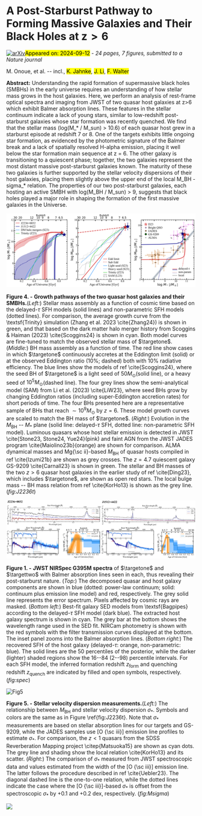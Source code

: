 <div class="macros" style="visibility:hidden;">
$\newcommand{\ensuremath}{}$
$\newcommand{\xspace}{}$
$\newcommand{\object}[1]{\texttt{#1}}$
$\newcommand{\farcs}{{.}''}$
$\newcommand{\farcm}{{.}'}$
$\newcommand{\arcsec}{''}$
$\newcommand{\arcmin}{'}$
$\newcommand{\ion}[2]{#1#2}$
$\newcommand{\textsc}[1]{\textrm{#1}}$
$\newcommand{\hl}[1]{\textrm{#1}}$
$\newcommand{\footnote}[1]{}$
$\newcommand{\araa}{Annu. Rev. Astron. Astrophys.}$
$\newcommand{\aar}{Astron. Astrophys. Rev.}$
$\newcommand{\aj}{Astron. J.}$
$\newcommand{\apj}{Astrophys. J.}$
$\newcommand{\apjl}{Astrophys. J. Lett.}$
$\newcommand{\apjs}{Astrophys. J. Suppl. Ser.}$
$\newcommand{\apss}{Astrophys. Space Sci.}$
$\newcommand{\aap}{Astron. Astrophys.}$
$\newcommand{\aapr}{Astron. Astrophys. Rev.}$
$\newcommand{\aaps}{Astron. Astrophys. Suppl.}$
$\newcommand{\mnras}{Mon. Not. R. Astron. Soc.}$
$\newcommand{\nar}{New Astronomy Reviews}$
$\newcommand{\nat}{Nature}$
$\newcommand{\nastro}{Nat. Astron.}$
$\newcommand{\ncomms}{Nat. Commun.}$
$\newcommand{\pasj}{Publ. Astron. Soc. Jpn}$
$\newcommand{\pasp}{Publ. Astron. Soc. Pacific}$
$\newcommand{\sci}{Science}$
$\newcommand{\arcsec}{\mbox{\ensuremath{^{\prime\prime}}}}$
$\newcommand{\farcs}{\mbox{\ensuremath{.\!\!^{\prime\prime}}}}$
$\newcommand{\etal}{et al.}$
$\newcommand{\hbeta}{H{\beta}}$
$\newcommand{\halpha}{H{\alpha}}$
$\newcommand{\hst}{{\it HST}}$
$\newcommand{\jw}{{\it JWST}}$
$\newcommand{\galight}{\textsf{galight}}$
$\newcommand{\sersic}{Sérsic}$
$\newcommand{\reff}{R_{\rm eff}}$
$\newcommand{\av}{A_{\rm v}}$
$\newcommand{\red}[1]{\textcolor{red}{{#1}}}$
$\newcommand{\blue}[1]{\textcolor{blue}{#1}}$
$\newcommand{\todo}[1]{\textcolor{blue}{\textbf{TODO: #1}}}$
$\newcommand{\note}[1]{\textcolor{cyan}{\textbf{NOTE: #1}}}$
$\newcommand{\lt}{\ensuremath <}$
$\newcommand{\gt}{\ensuremath >}$
$\newcommand{\targetone}{J2236+0032}$
$\newcommand{\targettwo}{J1512+4422}$
$\newcommand{\@maketitle}{$
${$
$\thispagestyle{empty}$
$\vskip-36pt$
${\raggedright\sffamily\bfseries\fontsize{20}{25}\selectfont \@title\par}$
$\vskip10pt$
${\raggedright\sffamily\fontsize{12}{16}\selectfont  \@author\par}$
$\vskip25pt$
$}$
$}$
$\newcommand$
$\newcommand$
$\newcommand$
$\newcommand$
$\newcommand{\mbh}{M_{\rm BH}}$
$\newcommand{\smass}{M_{*}}$</div>



<div id="title">

# A Post-Starburst Pathway to Forming Massive Galaxies and Their Black Holes at $\mathbf{z>6}$

</div>
<div id="comments">

[![arXiv](https://img.shields.io/badge/arXiv-2409.07113-b31b1b.svg)](https://arxiv.org/abs/2409.07113)<mark>Appeared on: 2024-09-12</mark> -  _24 pages, 7 figures, submitted to a Nature journal_

</div>
<div id="authors">

M. Onoue, et al. -- incl., <mark>K. Jahnke</mark>, <mark>J. Li</mark>, <mark>F. Walter</mark>

</div>
<div id="abstract">

**Abstract:**            Understanding the rapid formation of supermassive black holes (SMBHs) in the early universe requires an understanding of how stellar mass grows in the host galaxies. Here, we perform an analysis of rest-frame optical spectra and imaging from JWST of two quasar host galaxies at z>6 which exhibit Balmer absorption lines. These features in the stellar continuum indicate a lack of young stars, similar to low-redshift post-starburst galaxies whose star formation was recently quenched. We find that the stellar mass (log(M_* / M_sun) > 10.6) of each quasar host grew in a starburst episode at redshift 7 or 8. One of the targets exhibits little ongoing star formation, as evidenced by the photometric signature of the Balmer break and a lack of spatially resolved H-alpha emission, placing it well below the star formation main sequence at z = 6. The other galaxy is transitioning to a quiescent phase; together, the two galaxies represent the most distant massive post-starburst galaxies known. The maturity of these two galaxies is further supported by the stellar velocity dispersions of their host galaxies, placing them slightly above the upper end of the local M_BH - sigma_* relation. The properties of our two post-starburst galaxies, each hosting an active SMBH with log(M_BH / M_sun) > 9, suggests that black holes played a major role in shaping the formation of the first massive galaxies in the Universe.         

</div>

<div id="div_fig1">

<img src="tmp_2409.07113/./fig3_nat_v5.png" alt="Fig4" width="100%"/>

**Figure 4. -** **Growth pathways of the two quasar host galaxies and their SMBHs.**(_Left:_) Stellar mass assembly as a function of cosmic time based on the delayed-$\tau$ SFH models (solid lines) and non-parametric SFH models (dotted lines).
For comparison, the average growth curve from the \textsf{Trinity} simulation (Zhang et al. 2023 \cite{Zhang24}) is shown in green, and that based on the dark matter halo merger history from Scoggins \& Haiman (2023) \cite{Scoggins24} is shown in cyan.
 Both model curves are fine-tuned to match the observed stellar mass of $\targetone$.
(_Middle:_) BH mass assembly as a function of time.  The red line show cases in which $\targetone$ continuously accretes at the Eddington limit (solid) or at the observed Eddington ratio ($10\%$; dashed) both with $10\%$ radiative efficiency.
The blue lines show the models of ref \cite{Scoggins24}, where the seed BH of $\targetone$ is a light seed of $50 M_\odot$(solid line), or a heavy seed of  $10^5 M_\odot$(dashed line).
The four grey lines show the semi-analytical model (SAM) from Li et al. (2023) \cite{LiW23},  where seed BHs grow by changing Eddington ratios (including super-Eddington accretion rates) for short periods of time.
The four BHs presented here are a representative sample of BHs that reach $\sim 10^9 M_\odot$ by $z=6$.
These model growth curves are scaled to match the BH mass of $\targetone$.
(_Right:_) Evolution in the $M_\mathrm{BH}$ -- $M_*$ plane (solid line: delayed-$\tau$ SFH, dotted line: non-parametric SFH model).
Luminous quasars whose host stellar emission is detected in JWST \cite{Stone23, Stone24, Yue24}(pink) and faint  AGN from the JWST JADES program \cite{Maiolino23b}(orange)  are shown for comparison.
ALMA dynamical masses and Mg{\sc ii}-based $M_\mathrm{BH}$ of quasar hosts compiled in ref \cite{Izumi21b} are shown as grey crosses.
The $z=4.7$ quiescent galaxy GS-9209 \cite{Carnall23} is shown in green.
The stellar and BH masses of the two $z>6$ quasar host galaxies in the earlier study of ref \cite{Ding23}, which includes $\targetone$, are shown as open red stars.
The local bulge mass -- BH mass relation from ref \cite{KorHo13} is shown as the grey line.
 (*fig:J2236t*)

</div>
<div id="div_fig2">

<img src="tmp_2409.07113/./fig1_nat1_v5.png" alt="Fig1.1" width="50%"/><img src="tmp_2409.07113/./fig1_nat2_v5.png" alt="Fig1.2" width="50%"/>

**Figure 1. -** **JWST NIRSpec G395M spectra** of $\targetone$ and $\targettwo$ with Balmer absorption lines seen in each, thus revealing their post-starburst nature.
(_Top:_) The decomposed quasar and host galaxy components are shown in blue (dotted: power-law continuum; solid: continuum plus emission line model) and red, respectively.
The grey solid line represents the error spectrum.
Pixels affected by cosmic rays are masked.
(_Bottom left:_) Best-fit galaxy SED models from \textsf{Bagpipes} according to the delayed-$\tau$ SFH model (dark blue).
The extracted host galaxy spectrum is shown in cyan.
The grey bar at the bottom shows the wavelength range used in the SED fit.
NIRCam photometry is shown with the red symbols with the filter transmission curves displayed at the bottom.
The inset panel zooms into the Balmer absorption lines.
(_Bottom right:_) The recovered SFH of the host galaxy (delayed-$\tau$: orange, non-parametric: blue).
The solid lines are the 50 percentiles of the posterior, while the darker (lighter) shaded regions show the 16--84 (2--98) percentile intervals.
For each SFH model, the inferred formation redshift $z_\mathrm{form}$ and quenching redshift $z_\mathrm{quench}$ are indicated by filled and open symbols, respectively.
 (*fig:spec*)

</div>
<div id="div_fig3">

<img src="tmp_2409.07113/./fig4_nat_v3.png" alt="Fig5" width="100%"/>

**Figure 5. -** **Stellar velocity dispersion measurements.**(_Left:_)  The  relationship between $M_\mathrm{BH}$ and stellar velocity dispersion $\sigma_*$.
 Symbols and colors are the same as in Figure \ref{fig:J2236t}.
Note that $\sigma_*$ measurements are based on stellar absorption lines for our targets and GS-9209, while the JADES samples use [O {\sc iii}]  emission line profiles to estimate $\sigma_*$.
For comparison, the $z<1$ quasars from the SDSS Reverberation Mapping project \citep{Matsuoka15} are shown as cyan dots.
The grey line and shading show the local relation \cite{KorHo13} and its scatter.
(_Right:_) The comparison of  $\sigma_*$ measured from JWST spectroscopic data and values estimated from the width of the [O {\sc iii}] emission line.
The latter follows the procedure described in ref \cite{Uebler23}.
The diagonal dashed line is the one-to-one relation, while the dotted lines indicate the case where the [O {\sc iii}]-based $\sigma_*$ is offset from the spectroscopic $\sigma_*$ by $+0.1$ and $+0.2$ dex, respectively.
  (*fig:Msigma*)

</div><div id="qrcode"><img src=https://api.qrserver.com/v1/create-qr-code/?size=100x100&data="https://arxiv.org/abs/2409.07113"></div>
